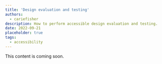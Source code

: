 ```yaml
---
title: 'Design evaluation and testing'
authors:
  - cariefisher
description: How to perform accessible design evaluation and testing.
date: 2022-09-21
placeholder: true
tags:
  - accessibility
---
```


This content is coming soon.
